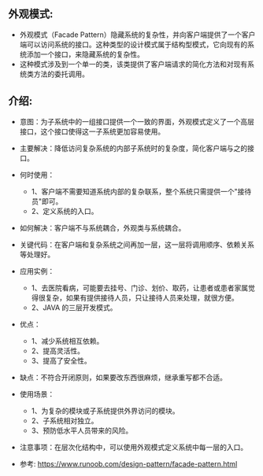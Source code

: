 ## 外观模式:
- 外观模式（Facade Pattern）隐藏系统的复杂性，并向客户端提供了一个客户端可以访问系统的接口。这种类型的设计模式属于结构型模式，它向现有的系统添加一个接口，来隐藏系统的复杂性。
- 这种模式涉及到一个单一的类，该类提供了客户端请求的简化方法和对现有系统类方法的委托调用。

## 介绍:
- 意图：为子系统中的一组接口提供一个一致的界面，外观模式定义了一个高层接口，这个接口使得这一子系统更加容易使用。
- 主要解决：降低访问复杂系统的内部子系统时的复杂度，简化客户端与之的接口。
- 何时使用：
    - 1、客户端不需要知道系统内部的复杂联系，整个系统只需提供一个"接待员"即可。
    - 2、定义系统的入口。

- 如何解决：客户端不与系统耦合，外观类与系统耦合。
- 关键代码：在客户端和复杂系统之间再加一层，这一层将调用顺序、依赖关系等处理好。

- 应用实例：
    - 1、去医院看病，可能要去挂号、门诊、划价、取药，让患者或患者家属觉得很复杂，如果有提供接待人员，只让接待人员来处理，就很方便。
    - 2、JAVA 的三层开发模式。

- 优点：
    - 1、减少系统相互依赖。
    - 2、提高灵活性。
    - 3、提高了安全性。

- 缺点：不符合开闭原则，如果要改东西很麻烦，继承重写都不合适。

- 使用场景：
    - 1、为复杂的模块或子系统提供外界访问的模块。
    - 2、子系统相对独立。
    - 3、预防低水平人员带来的风险。

- 注意事项：在层次化结构中，可以使用外观模式定义系统中每一层的入口。

* 参考: https://www.runoob.com/design-pattern/facade-pattern.html
